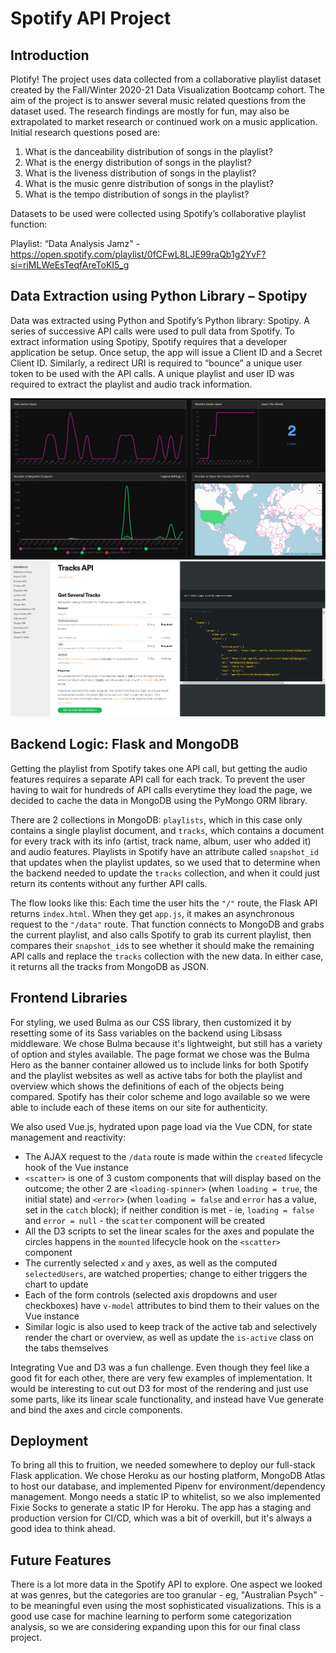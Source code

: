 # Spotify API Project

## Introduction 

Plotify!  The project uses data collected from a collaborative playlist dataset created by the Fall/Winter 2020-21 Data Visualization Bootcamp cohort. The aim of the project is to answer several music related questions from the dataset used. The research findings are mostly for fun, may also be extrapolated to market research or continued work on a music application. Initial research questions posed are:  

1.	What is the danceability distribution of songs in the playlist? 
2.	What is the energy distribution of songs in the playlist? 
3.	What is the liveness distribution of songs in the playlist?
4.	What is the music genre distribution of songs in the playlist?
5.	What is the tempo distribution of songs in the playlist?  

Datasets to be used were collected using Spotify’s collaborative playlist function:

Playlist: “Data Analysis Jamz" - https://open.spotify.com/playlist/0fCFwL8LJE99raQb1g2YvF?si=riMLWeEsTeqfAreToKI5_g

## Data Extraction using Python Library – Spotipy

Data was extracted using Python and Spotify’s Python library: Spotipy.  A series of successive API calls were used to pull data from Spotify.  To extract information using Spotipy, Spotify requires that a developer application be setup.  Once setup, the app will issue a Client ID and a Secret Client ID.  Similarly, a redirect URI is required to “bounce” a unique user token to be used with the API calls.  A unique playlist and user ID was required to extract the playlist and audio track information. 

![image](./resources/1.png)
![image](./resources/2.png)

## Backend Logic: Flask and MongoDB

Getting the playlist from Spotify takes one API call, but getting the audio features requires a separate API call for each track. To prevent the user having to wait for hundreds of API calls everytime they load the page, we decided to cache the data in MongoDB using the PyMongo ORM library. 

There are 2 collections in MongoDB: `playlists`, which in this case only contains a single playlist document, and `tracks`, which contains a document for every track with its info (artist, track name, album, user who added it) and audio features. Playlists in Spotify have an attribute called `snapshot_id` that updates when the playlist updates, so we used that to determine when the backend needed to update the `tracks` collection, and when it could just return its contents without any further API calls.

The flow looks like this: Each time the user hits the `"/"` route, the Flask API returns `index.html`. When they get `app.js`, it makes an asynchronous request to the `"/data"` route. That function connects to MongoDB and grabs the current playlist, and also calls Spotify to grab its current playlist, then compares their `snapshot_id`s to see whether it should make the remaining API calls and replace the `tracks` collection with the new data. In either case, it returns all the tracks from MongoDB as JSON.

## Frontend Libraries

For styling, we used Bulma as our CSS library, then customized it by resetting some of its Sass variables on the backend using Libsass middleware.  We chose Bulma because it's lightweight, but still has a variety of option and styles available. The page format we chose was the Bulma Hero as the banner container allowed us to include links for both Spotify and the playlist websites as well as active tabs for both the playlist and overview which shows the definitions of each of the objects being compared. Spotify has their color scheme and logo available so we were able to include each of these items on our site for authenticity.

We also used Vue.js, hydrated upon page load via the Vue CDN, for state management and reactivity:

- The AJAX request to the `/data` route is made within the `created` lifecycle hook of the Vue instance
- `<scatter>` is one of 3 custom components that will display based on the outcome; the other 2 are `<loading-spinner>` (when `loading = true`, the initial state) and `<error>` (when `loading = false` and `error` has a value, set in the `catch` block); if neither condition is met - ie, `loading = false` and `error = null` - the `scatter` component will be created
- All the D3 scripts to set the linear scales for the axes and populate the circles happens in the `mounted` lifecycle hook on the `<scatter>` component
- The currently selected `x` and `y` axes, as well as the computed `selectedUsers`, are watched properties; change to either triggers the chart to update
- Each of the form controls (selected axis dropdowns and user checkboxes) have `v-model` attributes to bind them to their values on the Vue instance
- Similar logic is also used to keep track of the active tab and selectively render the chart or overview, as well as update the `is-active` class on the tabs themselves

Integrating Vue and D3 was a fun challenge. Even though they feel like a good fit for each other, there are very few examples of implementation. It would be interesting to cut out D3 for most of the rendering and just use some parts, like its linear scale functionality, and instead have Vue generate and bind the axes and circle components.

## Deployment

To bring all this to fruition, we needed somewhere to deploy our full-stack Flask application. We chose Heroku as our hosting platform, MongoDB Atlas to host our database, and implemented Pipenv for environment/dependency management. Mongo needs a static IP to whitelist, so we also implemented Fixie Socks to generate a static IP for Heroku. The app has a staging and production version for CI/CD, which was a bit of overkill, but it's always a good idea to think ahead.

## Future Features

There is a lot more data in the Spotify API to explore. One aspect we looked at was genres, but the categories are too granular - eg, "Australian Psych" - to be meaningful even using the most sophisticated visualizations. This is a good use case for machine learning to perform some categorization analysis, so we are considering expanding upon this for our final class project.